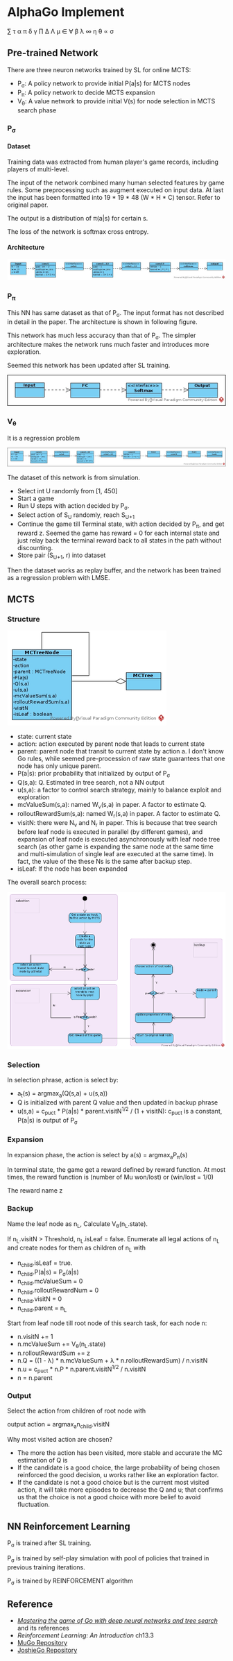 # AlphaGo Implement
∑ τ α π δ γ ∏ Δ Λ μ ∈ ∀ β λ ∞ η θ ∝ σ

## Pre-trained Network
There are three neuron networks trained by SL for online MCTS: 
* P<sub>σ</sub>: A policy network to provide initial P(a|s) for MCTS nodes
* P<sub>π</sub>: A policy network to decide MCTS expansion
* V<sub>θ</sub>: A value network to provide initial V(s) for node selection in MCTS search phase
### P<sub>σ</sub>
#### Dataset
Training data was extracted from human player's game records, including players of multi-level. 

The input of the network combined many human selected features by game rules. Some preprocessing such as augment executed on input data.
At last the input has been formatted into 19 * 19 * 48 (W * H * C) tensor.
Refer to original paper.

The output is a distribution of π(a|s) for certain s. 

The loss of the network is softmax cross entropy.
#### Architecture
![arch](./images/policypi_alphago.jpg)
### P<sub>π</sub>
This NN has same dataset as that of P<sub>σ</sub>. 
The input format has not described in detail in the paper. The architecture is shown in following figure.

This network has much less accuracy than that of P<sub>σ</sub>. The simpler architecture makes the network runs much faster and introduces more exploration.

Seemed this network has been updated after SL training.

![roll_arch](./images/policyroll_alphago.jpg)
### V<sub>θ</sub>
It is a regression problem

![v_arch](./images/v_alphago.jpg)

The dataset of this network is from simulation.
* Select int U randomly from [1, 450]
* Start a game
* Run U steps with action decided by P<sub>σ</sub>. 
* Select action of S<sub>U</sub> randomly, reach S<sub>U+1</sub>
* Continue the game till Terminal state, with action decided by P<sub>π</sub>, and get reward z. Seemed the game has reward = 0 for each internal state and just relay back the terminal reward back to all states in the path without discounting.
* Store pair (S<sub>U+1</sub>, r) into dataset

Then the dataset works as replay buffer, and the network has been trained as a regression problem with LMSE.
## MCTS
### Structure
![structure](./images/mctree_alpha.jpg)

* state: current state
* action: action executed by parent node that leads to current state  
* parent: parent node that transit to current state by action a. I don't know Go rules, while seemed pre-procession of raw state guarantees that one node has only unique parent.
* P(a|s): prior probability that initialized by output of P<sub>σ</sub>
* Q(s,a): Q. Estimated in tree search, not a NN output
* u(s,a): a factor to control search strategy, mainly to balance exploit and exploration
* mcValueSum(s,a): named W<sub>v</sub>(s,a) in paper. A factor to estimate Q.
* rolloutRewardSum(s,a): named W<sub>r</sub>(s,a) in paper. A factor to estimate Q.
* visitN: there were N<sub>v</sub> and N<sub>r</sub> in paper. This is because that tree search before leaf node is executed in parallel (by different games), and expansion of leaf node is executed asynchronously with leaf node tree search (as other game is expanding the same node at the same time and multi-simulation of single leaf are executed at the same time). In fact, the value of the these Ns is the same after backup step.
* isLeaf: If the node has been expanded

The overall search process:

![search](./images/mcts_alpha.jpg)
### Selection
In selection phrase, action is select by:

* a<sub>t</sub>(s) = argmax<sub>a</sub>(Q(s,a) + u(s,a))
* Q is initialized with parent Q value and then updated in backup phrase
* u(s,a) = c<sub>puct</sub> * P(a|s) * parent.visitN<sup>1/2</sup> / (1 + visitN): c<sub>puct</sub> is a constant, P(a|s) is output of P<sub>σ</sub>
### Expansion
In expansion phase, the action is select by a(s) = argmax<sub>a</sub>P<sub>π</sub>(s)

In terminal state, the game get a reward defined by reward function. 
At most times, the reward function is (number of Mu won/lost) or (win/lost = 1/0)

The reward name z
### Backup
Name the leaf node as n<sub>L</sub>, Calculate V<sub>θ</sub>(n<sub>L</sub>.state).

If n<sub>L</sub>.visitN > Threshold, n<sub>L</sub>.isLeaf = false. Enumerate all legal actions of n<sub>L</sub> and create nodes for them as children of n<sub>L</sub> with 
* n<sub>child</sub>.isLeaf = true.
* n<sub>child</sub>.P(a|s) = P<sub>σ</sub>(a|s)
* n<sub>child</sub>.mcValueSum = 0
* n<sub>child</sub>.rolloutRewardNum = 0
* n<sub>child</sub>.visitN = 0
* n<sub>child</sub>.parent = n<sub>L</sub>

Start from leaf node till root node of this search task, for each node n:
* n.visitN += 1
* n.mcValueSum += V<sub>θ</sub>(n<sub>L</sub>.state)
* n.rolloutRewardSum += z
* n.Q = ((1 - λ) * n.mcValueSum + λ * n.rolloutRewardSum) / n.visitN 
* n.u = c<sub>puct</sub> * n.P * n.parent.visitN<sup>1/2</sup> / n.visitN
* n = n.parent
### Output
Select the action from children of root node with

output action = argmax<sub>a</sub>n<sub>child</sub>.visitN

Why most visited action are chosen?
* The more the action has been visited, more stable and accurate the MC estimation of Q is
* If the candidate is a good choice, the large probability of being chosen reinforced the good decision, u works rather like an exploration factor.
* If the candidate is not a good choice but is the current most visited action, it will take more episodes to decrease the Q and u; that confirms us that the choice is not a good choice with more belief to avoid fluctuation.  
## NN Reinforcement Learning
P<sub>σ</sub> is trained after SL training. 

P<sub>σ</sub> is trained by self-play simulation with pool of policies that trained in previous training iterations.

P<sub>σ</sub> is trained by REINFORCEMENT algorithm
## Reference
* [_Mastering the game of Go with deep neural networks and tree search_](https://storage.googleapis.com/deepmind-media/alphago/AlphaGoNaturePaper.pdf) and its references
* _Reinforcement Learning: An Introduction_ ch13.3
* [MuGo Repository](https://github.com/brilee/MuGo.git)
* [JoshieGo Repository](https://github.com/brilee/MuGo.git)